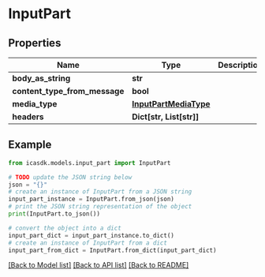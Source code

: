 # InputPart


## Properties

Name | Type | Description | Notes
------------ | ------------- | ------------- | -------------
**body_as_string** | **str** |  | [optional] 
**content_type_from_message** | **bool** |  | [optional] 
**media_type** | [**InputPartMediaType**](InputPartMediaType.md) |  | [optional] 
**headers** | **Dict[str, List[str]]** |  | [optional] 

## Example

```python
from icasdk.models.input_part import InputPart

# TODO update the JSON string below
json = "{}"
# create an instance of InputPart from a JSON string
input_part_instance = InputPart.from_json(json)
# print the JSON string representation of the object
print(InputPart.to_json())

# convert the object into a dict
input_part_dict = input_part_instance.to_dict()
# create an instance of InputPart from a dict
input_part_from_dict = InputPart.from_dict(input_part_dict)
```
[[Back to Model list]](../README.md#documentation-for-models) [[Back to API list]](../README.md#documentation-for-api-endpoints) [[Back to README]](../README.md)



